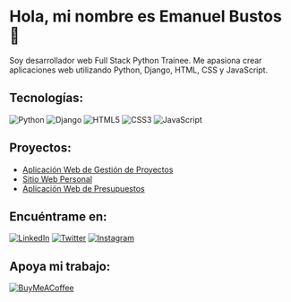 # Hola, mi nombre es Emanuel Bustos 👋

Soy desarrollador web Full Stack Python Trainee. Me apasiona crear aplicaciones web utilizando Python, Django, HTML, CSS y JavaScript.

## Tecnologías:

![Python](https://img.shields.io/badge/Python-yellow?style=for-the-badge&logo=python&logoColor=white&labelColor=101010)
![Django](https://img.shields.io/badge/Django-092E20?style=for-the-badge&logo=django&logoColor=white&labelColor=101010)
![HTML5](https://img.shields.io/badge/HTML5-E34F26?style=for-the-badge&logo=html5&logoColor=white&labelColor=101010)
![CSS3](https://img.shields.io/badge/CSS3-1572B6?style=for-the-badge&logo=css3&logoColor=white&labelColor=101010)
![JavaScript](https://img.shields.io/badge/JavaScript-323330?style=for-the-badge&logo=javascript&logoColor=F7DF1E&labelColor=101010)

## Proyectos:

- [Aplicación Web de Gestión de Proyectos](https://github.com/emanuelbustos/project-manager)
- [Sitio Web Personal](https://github.com/emanuelbustos/portfolio)
- [Aplicación Web de Presupuestos](https://github.com/emanuelbustos/budget-app)

## Encuéntrame en:

[![LinkedIn](https://img.shields.io/badge/LinkedIn-emanuelbustos-0077B5?style=for-the-badge&logo=linkedin&logoColor=white&labelColor=101010)](https://www.linkedin.com/in/emanuelbustos/)
[![Twitter](https://img.shields.io/badge/Twitter-@emanuelbustos-1DA1F2?style=for-the-badge&logo=twitter&logoColor=white&labelColor=101010)](https://twitter.com/emanuelbustos)
[![Instagram](https://img.shields.io/badge/Instagram-@emanuelbustos-E4405F?style=for-the-badge&logo=instagram&logoColor=white&labelColor=101010)](https://instagram.com/emanuelbustos)

## Apoya mi trabajo:

[![BuyMeACoffee](https://img.shields.io/badge/Buy_Me_A_Coffee-Dona_un_café-FFDD00?style=for-the-badge&logo=buy-me-a-coffee&logoColor=white&labelColor=101010)](https://www.buymeacoffee.com/emanuelbustos)

